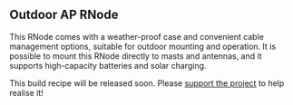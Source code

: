 [date]: <> (2023-01-12)
[title]: <> (Outdoor RNode)
[image]: <> (gfx/cs.webp)
[excerpt]: <> (An outdoor-mountable RNode suitable for Access Point or network extension operation. Also supports high-capacity batteries and solar charging.)
## Outdoor AP RNode
This RNode comes with a weather-proof case and convenient cable management options, suitable for outdoor mounting and operation. It is possible to mount this RNode directly to masts and antennas, and it supports high-capacity batteries and solar charging.

This build recipe will be released soon. Please [support the project]({ASSET_PATH}contribute.html) to help realise it!
